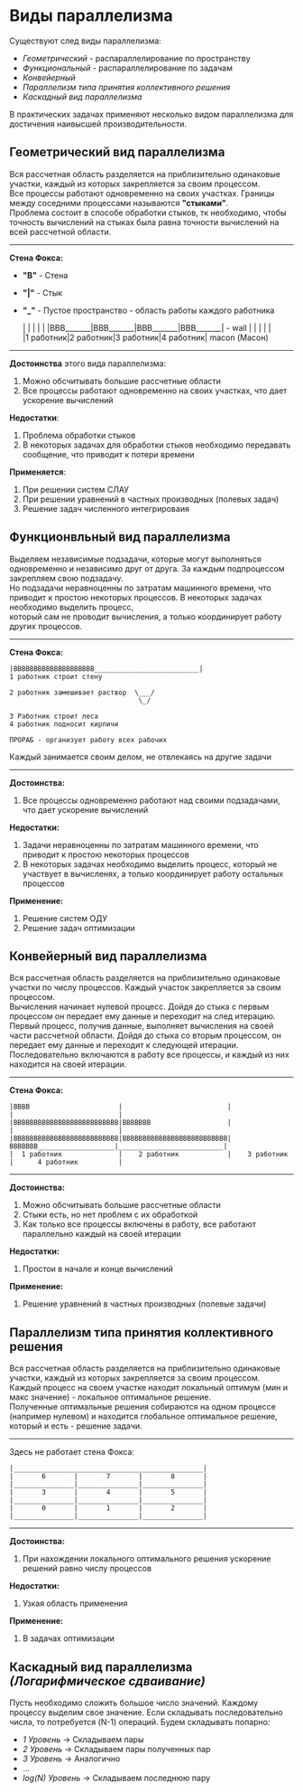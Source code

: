# Виды параллелизма #

Существуют след виды параллелизма: 
- *Геометрический* - распараллелирование по пространству
- *Функциональный* - распараллелирование по задачам
- *Конвейерный*    
- *Параллелизм типа принятия коллективного решения*
- *Каскадный вид параллелизма*

В практических задачах применяют несколько видом параллелизма для достичения наивысшей производительности.


## Геометрический вид параллелизма ##

Вся рассчетная область разделяется на приблизительно одинаковые участки, каждый из которых закрепляется за своим процессом.  
Все процессы работают одновременно на своих участках. Границы между соседними процессами называются **"стыками"**.  
Проблема состоит в способе обработки стыков, тк необходимо, чтобы точность вычислений на стыках была равна точности вычислений на всей рассчетной области.

---

**Стена Фокса:**

- **"В"** - Стена
- **"|"** - Стык
- **"_"** - Пустое пространство - область работы каждого работника

    |          |          |          |          |
    |ВВВ_______|ВВВ_______|ВВВ_______|ВВВ_______| - wall
    |          |          |          |          |   
    |1 работник|2 работник|3 работник|4 работник|
    macon (Масон)

---

**Достоинства** этого вида параллелизма:
1) Можно обсчитывать большие рассчетные области
2) Все процессы работают одновременно на своих участках, что дает ускорение вычислений

**Недостатки**:
1) Проблема обработки стыков
2) В некоторых задачах для обработки стыков необходимо передавать сообщение, что приводит к потери времени

**Применяется**:
1) При решении систем СЛАУ
2) При решении уравнений в частных производных (полевых задач)
3) Решение задач численного интегрироваия


## Функционвльный вид параллелизма ##

Выделяем независимые подзадачи, которые могут выполняться одновременно и независимо друг от друга. За каждым подпроцессом закрепляем свою подзадачу.  
Но подзадачи неравноценны по затратам машинного времени, что приводит к простою некоторых процессов. В некоторых задачах необходимо выделить процесс,  
который сам не проводит вычисления, а только координирует работу других процессов. 

---

**Стена Фокса:**

    |ВВВВВВВВВВВВВВВВВВВВ__________________________|
    1 работник строит стену

    2 работник замешивает раствор  \___/  
                                    \_/

    3 Работник строит леса  
    4 работник подносит кирпичи                                

    ПРОРАБ - организует работу всех рабочих


Каждый занимается своим делом, не отвлекаясь на другие задачи

---

**Достоинства:** 
1) Все процессы одновременно работают над своими подзадачами, что дает ускорение вычислений

**Недостатки:**
1) Задачи неравноценны по затратам машинного времени, что приводит к простою некоторых процессов
2) В некоторых задачах необходимо выделить процесс, который не участвует в вычисленях, а только координирует работу остальных процессов

**Применение:**
1) Решение систем ОДУ
2) Решение задач оптимизации


## Конвейерный вид параллелизма ##

Вся рассчетная область разделяется на приблизительно одинаковые участки по числу процессов. Каждый участок закрепляется за своим процессом.  
Вычисления начинает нулевой процесс. Дойдя до стыка с первым процессом он передает ему данные и переходит на след итерацию. Первый процесс,
получив данные, выполняет вычисления на своей части рассчетной области. Дойдя до стыка со вторым процессом, он передает ему данные и переходит к следующей итерации.   
Последовательно включаются в работу все процессы, и каждый из них находится на своей итерации.

---

**Стена Фокса:**

    |BBBB                      |                          |                          |                          |
    |ВВВВВВВВВВВВВВВВВВВВВВВВВВ|ВВВВВВВ                   |                          |                          |
    |ВВВВВВВВВВВВВВВВВВВВВВВВВВ|ВВВВВВВВВВВВВВВВВВВВВВВВВВ|ВВВВВВВ___________________|__________________________|
    |  1 работник              |    2 работник            |    3 работник            |      4 работник          |

---

**Достоинства:**
1) Можно обсчитывать большие рассчетные области
2) Стыки есть, но нет проблем с их обработкой
3) Как только все процессы включены в работу, все работают параллельно каждый на своей итерации

**Недостатки:**
1) Простои в начале и конце вычислений

**Применение:**
1) Решение уравнений в частных производных (полевые задачи)


## Параллелизм типа принятия коллективного решения ##

Вся рассчетная область разделяется на приблизительно одинаковые участки, каждый из которых закрепляется за своим процессом.  
Каждый процесс на своем участке находит локальный оптимум (мин и макс значение) - локальное оптимальное решение.  
Полученные оптимальные решения собираются на одном процессе (например нулевом) и находится глобальное оптимальное решение, который и есть - решение задачи.  

---

Здесь не работает стена Фокса:  

    |_______________________________________________|
    |       6       |       7       |       8       |               
    |_______________|_______________|_______________|
    |       3       |       4       |       5       |               
    |_______________|_______________|_______________|
    |       0       |       1       |       2       |               
    |_______________|_______________|_______________|               

---

**Достоинства:**
1) При нахождении локального оптимального решения ускорение решений равно числу процессов

**Недостатки:**
1) Узкая область применения

**Применение:**
1) В задачах оптимизации


## Каскадный вид параллелизма *(Логарифмическое сдваивание)* ##

Пусть необходимо сложить большое число значений. Каждому процессу выделим свое значение. 
Если складывать последовательно числа, то потребуется (N-1) операций. Будем складывать попарно:
- *1 Уровень* ->    Складываем пары  
- *2 Уровень* ->    Складываем пары полученных пар  
- *3 Уровень* ->    Аналогично  
- ...  
- *log(N) Уровень* -> Складываем последнюю пару 